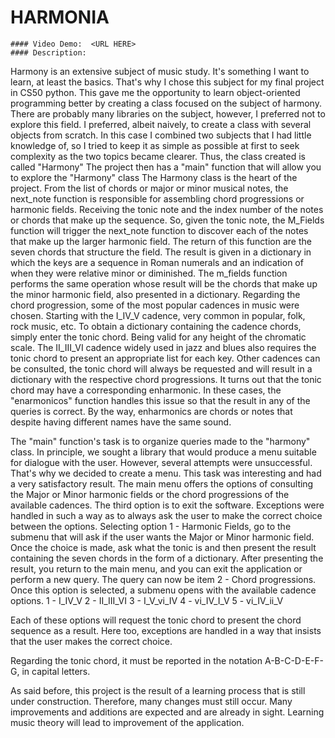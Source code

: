# HARMONIA

    #### Video Demo:  <URL HERE>
    #### Description:

Harmony is an extensive subject of music study. It's something I want to learn, at least the basics. That's why I chose this subject for my final project in CS50 python.
This gave me the opportunity to learn object-oriented programming better by creating a class focused on the subject of harmony.
There are probably many libraries on the subject, however, I preferred not to explore this field. I preferred, albeit naively, to create a class with several objects from scratch.
In this case I combined two subjects that I had little knowledge of, so I tried to keep it as simple as possible at first to seek complexity as the two topics became clearer.
Thus, the class created is called "Harmony"
The project then has a "main" function that will allow you to explore the "Harmony" class
The Harmony class is the heart of the project. From the list of chords or major or minor musical notes, the next_note function is responsible for assembling chord progressions or harmonic fields. Receiving the tonic note and the index number of the notes or chords that make up the sequence.
So, given the tonic note, the M_Fields function will trigger the next_note function to discover each of the notes that make up the larger harmonic field. The return of this function are the seven chords that structure the field. The result is given in a dictionary in which the keys are a sequence in Roman numerals and an indication of when they were relative minor or diminished.
The m_fields function performs the same operation whose result will be the chords that make up the minor harmonic field, also presented in a dictionary.
Regarding the chord progression, some of the most popular cadences in music were chosen.
Starting with the I_IV_V cadence, very common in popular, folk, rock music, etc. To obtain a dictionary containing the cadence chords, simply enter the tonic chord. Being valid for any height of the chromatic scale.
The II_III_VI cadence widely used in jazz and blues also requires the tonic chord to present an appropriate list for each key.
Other cadences can be consulted, the tonic chord will always be requested and will result in a dictionary with the respective chord progressions.
It turns out that the tonic chord may have a corresponding enharmonic. In these cases, the "enarmonicos" function handles this issue so that the result in any of the queries is correct. By the way, enharmonics are chords or notes that despite having different names have the same sound.

The "main" function's task is to organize queries made to the "harmony" class. In principle, we sought a library that would produce a menu suitable for dialogue with the user. However, several attempts were unsuccessful. That's why we decided to create a menu. This task was interesting and had a very satisfactory result. The main menu offers the options of consulting the Major or Minor harmonic fields or the chord progressions of the available cadences. The third option is to exit the software.
Exceptions were handled in such a way as to always ask the user to make the correct choice between the options.
Selecting option 1 - Harmonic Fields, go to the submenu that will ask if the user wants the Major or Minor harmonic field.
Once the choice is made, ask what the tonic is and then present the result containing the seven chords in the form of a dictionary.
After presenting the result, you return to the main menu, and you can exit the application or perform a new query.
The query can now be item 2 - Chord progressions. Once this option is selected, a submenu opens with the available cadence options.
1 - I_IV_V
2 - II_III_VI
3 - I_V_vi_IV
4 - vi_IV_I_V
5 - vi_IV_ii_V

Each of these options will request the tonic chord to present the chord sequence as a result. Here too, exceptions are handled in a way that insists that the user makes the correct choice.

Regarding the tonic chord, it must be reported in the notation A-B-C-D-E-F-G, in capital letters.

As said before, this project is the result of a learning process that is still under construction. Therefore, many changes must still occur. Many improvements and additions are expected and are already in sight. Learning music theory will lead to improvement of the application.
